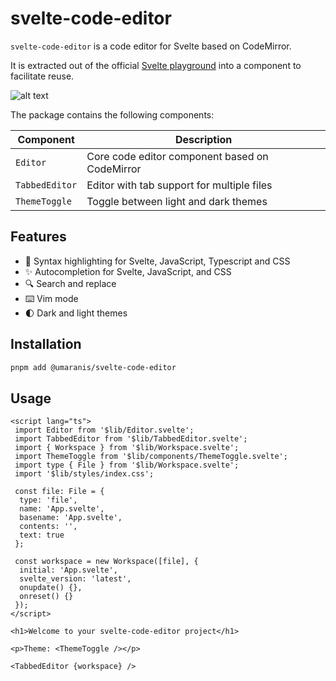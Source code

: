 # svelte-code-editor

`svelte-code-editor` is a code editor for Svelte based on CodeMirror.

It is extracted out of the official [Svelte playground](https://svelte.dev/playground) into a component to facilitate reuse.

![alt text](../../docs/images/screenshot.png)

The package contains the following components:

| Component | Description |
|-----------|-------------|
| `Editor` | Core code editor component based on CodeMirror |
| `TabbedEditor` | Editor with tab support for multiple files |
| `ThemeToggle` | Toggle between light and dark themes |

## Features

- 🎨 Syntax highlighting for Svelte, JavaScript, Typescript and CSS
- ✨ Autocompletion for Svelte, JavaScript, and CSS
- 🔍 Search and replace
- ⌨️ Vim mode
- 🌓 Dark and light themes

## Installation

```bash
pnpm add @umaranis/svelte-code-editor
```

## Usage

```svelte
<script lang="ts">
 import Editor from '$lib/Editor.svelte';
 import TabbedEditor from '$lib/TabbedEditor.svelte';
 import { Workspace } from '$lib/Workspace.svelte';
 import ThemeToggle from '$lib/components/ThemeToggle.svelte';
 import type { File } from '$lib/Workspace.svelte';
 import '$lib/styles/index.css';

 const file: File = {
  type: 'file',
  name: 'App.svelte',
  basename: 'App.svelte',
  contents: '',
  text: true
 };

 const workspace = new Workspace([file], {
  initial: 'App.svelte',
  svelte_version: 'latest',
  onupdate() {},
  onreset() {}
 });
</script>

<h1>Welcome to your svelte-code-editor project</h1>

<p>Theme: <ThemeToggle /></p>

<TabbedEditor {workspace} />
```
